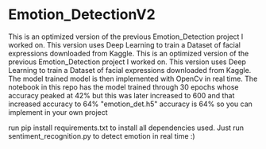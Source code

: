 # Emotion_DetectionV2
This is an optimized version of the previous Emotion_Detection project I worked on. This version uses Deep Learning to train a Dataset of facial expressions downloaded from Kaggle.
This is an optimized version of the previous Emotion_Detection project I worked on. This version uses Deep Learning to train a Dataset of facial expressions downloaded from Kaggle. The model trained model is then implemented with OpenCv in real time.
The notebook in this repo has the model trained through 30 epochs whose accuracy peaked at 42% but this was later increased to 600 and that increased accuracy to 64%
"emotion_det.h5" accuracy is 64% so you can implement in your own project

run pip install requirements.txt to install all dependencies used.
Just run sentiment_recognition.py to detect emotion in real time :)